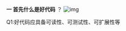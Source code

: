  **一 首先什么是好代码** ？ ![img](https://mmbiz.qpic.cn/mmbiz_jpg/Z6bicxIx5naJ1NrXIAf1byA6uXa3fMs13ibRnm4Fl2D9XLSVaLSaibpl7RsnVmDoj0woicLxurSMFwt7hoC6yEneRw/640?wx_fmt=jpeg&tp=webp&wxfrom=5&wx_lazy=1&wx_co=1) 

Q1:好代码应具备可读性、可测试性、可扩展性等